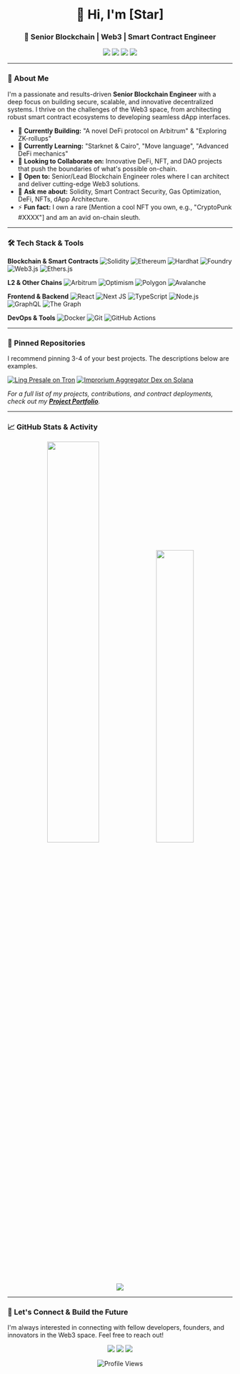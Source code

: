 <h1 align="center">👋 Hi, I'm [Star]</h1>
<h3 align="center">💎 Senior Blockchain | Web3 | Smart Contract Engineer</h3>

<p align="center">
  <a href="[YOUR_LINKEDIN_URL]"><img src="https://img.shields.io/badge/LinkedIn-0077B5?style=for-the-badge&logo=linkedin&logoColor=white"/></a>
  <a href="[YOUR_TWITTER_URL]"><img src="https://img.shields.io/badge/Twitter-1DA1F2?style=for-the-badge&logo=twitter&logoColor=white"/></a>
  <a href="mailto:[YOUR_EMAIL]"><img src="https://img.shields.io/badge/Email-D14836?style=for-the-badge&logo=gmail&logoColor=white"/></a>
  <a href="[YOUR_PERSONAL_PORTFOLIO_URL]"><img src="https://img.shields.io/badge/Portfolio-%23000000.svg?style=for-the-badge&logo=firefox&logoColor=white"/></a>
</p>

---

### 🚀 About Me

I'm a passionate and results-driven **Senior Blockchain Engineer** with a deep focus on building secure, scalable, and innovative decentralized systems. I thrive on the challenges of the Web3 space, from architecting robust smart contract ecosystems to developing seamless dApp interfaces.

*   🔭 **Currently Building:** "A novel DeFi protocol on Arbitrum" & "Exploring ZK-rollups"
*   🌱 **Currently Learning:** "Starknet & Cairo", "Move language", "Advanced DeFi mechanics"
*   👯 **Looking to Collaborate on:** Innovative DeFi, NFT, and DAO projects that push the boundaries of what's possible on-chain.
*   💼 **Open to:** Senior/Lead Blockchain Engineer roles where I can architect and deliver cutting-edge Web3 solutions.
*   💬 **Ask me about:** Solidity, Smart Contract Security, Gas Optimization, DeFi, NFTs, dApp Architecture.
*   ⚡ **Fun fact:** I own a rare [Mention a cool NFT you own, e.g., "CryptoPunk #XXXX"] and am an avid on-chain sleuth.

---

### 🛠️ Tech Stack & Tools

**Blockchain & Smart Contracts**
![Solidity](https://img.shields.io/badge/Solidity-%23363636.svg?style=for-the-badge&logo=solidity&logoColor=white)
![Ethereum](https://img.shields.io/badge/Ethereum-3C3C3D?style=for-the-badge&logo=Ethereum&logoColor=white)
![Hardhat](https://img.shields.io/badge/Hardhat-FFF100?style=for-the-badge&logo=hardhat&logoColor=black)
![Foundry](https://img.shields.io/badge/Foundry-000000?style=for-the-badge)
![Web3.js](https://img.shields.io/badge/Web3.js-F16822?style=for-the-badge&logo=web3.js&logoColor=white)
![Ethers.js](https://img.shields.io/badge/Ethers.js-3C3C3D?style=for-the-badge)

**L2 & Other Chains**
![Arbitrum](https://img.shields.io/badge/Arbitrum-28A0F0?style=for-the-badge&logo=arbitrum&logoColor=white)
![Optimism](https://img.shields.io/badge/Optimism-FF0420?style=for-the-badge&logo=optimism&logoColor=white)
![Polygon](https://img.shields.io/badge/Polygon-8247E5?style=for-the-badge&logo=polygon&logoColor=white)
![Avalanche](https://img.shields.io/badge/Avalanche-E84142?style=for-the-badge&logo=avalanche&logoColor=white)

**Frontend & Backend**
![React](https://img.shields.io/badge/React-20232A?style=for-the-badge&logo=react&logoColor=61DAFB)
![Next JS](https://img.shields.io/badge/Next.js-000000?style=for-the-badge&logo=next.js&logoColor=white)
![TypeScript](https://img.shields.io/badge/TypeScript-007ACC?style=for-the-badge&logo=typescript&logoColor=white)
![Node.js](https://img.shields.io/badge/Node.js-339933?style=for-the-badge&logo=nodedotjs&logoColor=white)
![GraphQL](https://img.shields.io/badge/GraphQL-E10098?style=for-the-badge&logo=graphql&logoColor=white)
![The Graph](https://img.shields.io/badge/The_Graph-0E0E0E?style=for-the-badge&logo=thegraph&logoColor=white)

**DevOps & Tools**
![Docker](https://img.shields.io/badge/Docker-2496ED?style=for-the-badge&logo=docker&logoColor=white)
![Git](https://img.shields.io/badge/Git-F05032?style=for-the-badge&logo=git&logoColor=white)
![GitHub Actions](https://img.shields.io/badge/GitHub_Actions-2088FF?style=for-the-badge&logo=github-actions&logoColor=white)

---

### 📌 Pinned Repositories

I recommend pinning 3-4 of your best projects. The descriptions below are examples.

[![Ling Presale on Tron](https://github-readme-stats.vercel.app/api/pin/?username=Star1215&repo=fibo-multi-swap-front&theme=radical)]([https://github.com/Star1215/lingsale-tron])
[![Improrium Aggregator Dex on Solana](https://github-readme-stats.vercel.app/api/pin/?username=Star1215&repo=qubic-agg&theme=radical)]([https://github.com/Star1215/qubic-agg])

*For a full list of my projects, contributions, and contract deployments, check out my **[Project Portfolio](./PROJECTS.md)**.*

---

### 📈 GitHub Stats & Activity

<p align="center">
  <img width="48%" src="https://github-readme-stats.vercel.app/api?username=Star1215&show_icons=true&theme=radical&hide_border=true" />
  <img width="41%" src="https://github-readme-streak-stats.herokuapp.com/?user=Star1215&theme=radical&hide_border=true" />
</p>

<p align="center">
  <img src="https://github-readme-activity-graph.vercel.app/graph?username=Star1215&custom_title=My%20GitHub%20Activity%20Graph&bg_color=0D1117&color=7c3aed&line=7c3aed&point=7c3aed&area_color=FFFFFF&title_color=FFFFFF&area=true&hide_border=true" />
</p>

---

### 🔗 Let's Connect & Build the Future

I'm always interested in connecting with fellow developers, founders, and innovators in the Web3 space. Feel free to reach out!

<p align="center">
  <a href="[YOUR_LINKEDIN_URL]"><img src="https://img.shields.io/badge/LinkedIn-0077B5?style=for-the-badge&logo=linkedin&logoColor=white"/></a>
  <a href="[YOUR_TWITTER_URL]"><img src="https://img.shields.io/badge/Twitter-1DA1F2?style=for-the-badge&logo=twitter&logoColor=white"/></a>
  <a href="[YOUR_TELEGRAM_URL]"><img src="https://img.shields.io/badge/Telegram-2CA5E0?style=for-the-badge&logo=telegram&logoColor=white"/></a>
</p>

<p align="center">
  <img src="https://komarev.com/ghpvc/?username=Star1215&style=flat-square&color=blue" alt="Profile Views"/>
</p>
